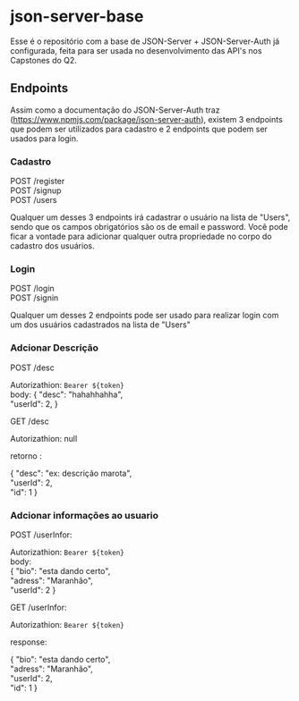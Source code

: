 # json-server-base

Esse é o repositório com a base de JSON-Server + JSON-Server-Auth já configurada, feita para ser usada no desenvolvimento das API's nos Capstones do Q2.

## Endpoints

Assim como a documentação do JSON-Server-Auth traz (https://www.npmjs.com/package/json-server-auth), existem 3 endpoints que podem ser utilizados para cadastro e 2 endpoints que podem ser usados para login.

### Cadastro

POST /register <br/>
POST /signup <br/>
POST /users

Qualquer um desses 3 endpoints irá cadastrar o usuário na lista de "Users", sendo que os campos obrigatórios são os de email e password.
Você pode ficar a vontade para adicionar qualquer outra propriedade no corpo do cadastro dos usuários.

### Login

POST /login <br/>
POST /signin

Qualquer um desses 2 endpoints pode ser usado para realizar login com um dos usuários cadastrados na lista de "Users"

### Adcionar Descrição

POST /desc

Autorizathion: `Bearer ${token}` <br/>
body:
{
"desc": "hahahhahha", <br/>
"userId": 2,
}

GET /desc

Autorizathion: null <br/>

retorno :<br/>

{
"desc": "ex: descrição marota",<br/>
"userId": 2,<br/>
"id": 1
}

### Adcionar informações ao usuario

POST /userInfor:

Autorizathion: `Bearer ${token}` <br/>
body:<br/>
{
"bio": "esta dando certo",<br/>
"adress": "Maranhão",<br/>
"userId": 2
}

GET /userInfor:

Autorizathion: `Bearer ${token}` <br/>

response:

{
"bio": "esta dando certo", <br/>
"adress": "Maranhão", <br/>
"userId": 2, <br/>
"id": 1
}
